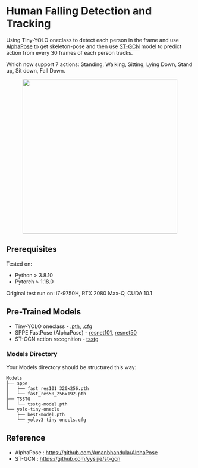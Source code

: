 <h1> Human Falling Detection and Tracking </h1>

Using Tiny-YOLO oneclass to detect each person in the frame and use 
[AlphaPose](https://github.com/MVIG-SJTU/AlphaPose) to get skeleton-pose and then use
[ST-GCN](https://github.com/yysijie/st-gcn) model to predict action from every 30 frames 
of each person tracks.

Which now support 7 actions: Standing, Walking, Sitting, Lying Down, Stand up, Sit down, Fall Down.

<div align="center">
    <img src="sample1.gif" width="416">
</div>

## Prerequisites
Tested on: 
- Python > 3.8.10
- Pytorch > 1.18.0

Original test run on: i7-9750H, RTX 2080 Max-Q, CUDA 10.1

## Pre-Trained Models

- Tiny-YOLO oneclass - [.pth](https://drive.google.com/file/d/1obEbWBSm9bXeg10FriJ7R2cGLRsg-AfP/view?usp=sharing),
[.cfg](https://drive.google.com/file/d/19sPzBZjAjuJQ3emRteHybm2SG25w9Wn5/view?usp=sharing)
- SPPE FastPose (AlphaPose) - [resnet101](https://drive.google.com/file/d/1N2MgE1Esq6CKYA6FyZVKpPwHRyOCrzA0/view?usp=sharing),
[resnet50](https://drive.google.com/file/d/1IPfCDRwCmQDnQy94nT1V-_NVtTEi4VmU/view?usp=sharing)
- ST-GCN action recognition - [tsstg](https://drive.google.com/file/d/1mQQ4JHe58ylKbBqTjuKzpwN2nwKOWJ9u/view?usp=sharing)

### Models Directory
Your Models directory should be structured this way:
```
Models
├── sppe
│   ├── fast_res101_320x256.pth
│   └── fast_res50_256x192.pth
├── TSSTG
│   └── tsstg-model.pth
└── yolo-tiny-onecls
    ├── best-model.pth
    └── yolov3-tiny-onecls.cfg
```

## Reference

- AlphaPose : https://github.com/Amanbhandula/AlphaPose
- ST-GCN : https://github.com/yysijie/st-gcn
